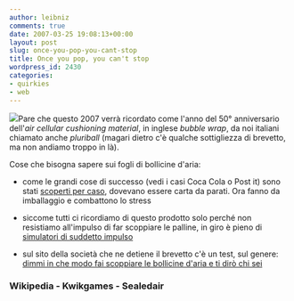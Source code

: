 ```yaml
---
author: leibniz
comments: true
date: 2007-03-25 19:08:13+00:00
layout: post
slug: once-you-pop-you-cant-stop
title: Once you pop, you can't stop
wordpress_id: 2430
categories:
- quirkies
- web
---
```


![](http://volumeone.typepad.com/volume_one/images/bubblewrap.jpg)Pare che questo 2007 verrà ricordato come l'anno del 50° anniversario dell'_air cellular cushioning material_, in inglese _bubble wrap_, da noi italiani chiamato anche _pluriball_ (magari dietro c'è qualche sottigliezza di brevetto, ma non andiamo troppo in là).

Cose che bisogna sapere sui fogli di bollicine d'aria:



	
  * come le grandi cose di successo (vedi i casi Coca Cola o Post it) sono stati [scoperti per caso](http://en.wikipedia.org/wiki/Bubble_wrap), dovevano essere carta da parati. Ora fanno da imballaggio e combattono lo stress

	
  * siccome tutti ci ricordiamo di questo prodotto  solo perché non resistiamo all'impulso di far scoppiare le palline, in giro è pieno di [simulatori di suddetto impulso](http://www.kwikgames.com/bws.htm)

	
  * sul sito della società che ne detiene il brevetto c'è un test, sul genere: [dimmi in che modo fai scoppiare le bollicine d'aria e ti dirò chi sei](http://www.sealedair.com/products/protective/bubble/funstuff/personality.html)




### Wikipedia - Kwikgames - Sealedair
